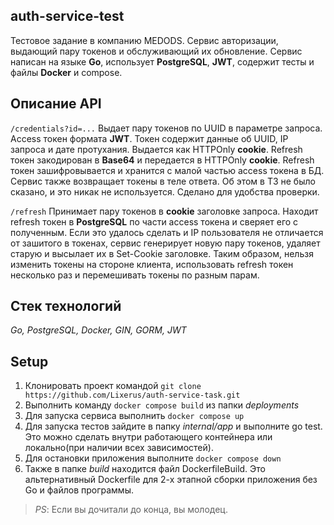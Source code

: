 ## auth-service-test

Тестовое задание в компанию MEDODS. Сервис авторизации, выдающий пару токенов и обслуживающий их обновление. Сервис написан на языке **Go**, использует **PostgreSQL**, **JWT**, содержит тесты и файлы **Docker** и сompose.

## Описание API

`/credentials?id=...` Выдает пару токенов по UUID в параметре запроса. Access токен формата **JWT**. Токен содержит данные об UUID, IP запроса и дате протухания. Выдается как HTTPOnly **сookie**. Refresh токен закодирован в **Base64** и передается в HTTPOnly **cookie**. Refresh токен зашифровывается и хранится с малой частью access токена в БД. Сервис также возвращает токены в теле ответа. Об этом в ТЗ не было сказано, и это никак не используется. Сделано для удобства проверки.

`/refresh` Принимает пару токенов в **cookie** заголовке запроса. Находит refresh токен в **PostgreSQL** по части access токена и сверяет его с полученным. Если это удалось сделать и IP пользователя не отличается от зашитого в токенах, сервис генерирует новую пару токенов, удаляет старую и высылает их в Set-Cookie заголовке.
Таким образом, нельзя изменить токены на стороне клиента, использовать refresh токен несколько раз и перемешивать токены по разным парам.

## Стек технологий
*Go, PostgreSQL, Docker, GIN, GORM, JWT*

## Setup
1. Клонировать проект командой `git clone https://github.com/Lixerus/auth-service-task.git`
2. Выполнить команду `docker compose build` из папки *deployments*
3. Для запуска сервиса выполнить `docker compose up`
4. Для запуска тестов зайдите в папку *internal/app* и выполните go test. Это можно сделать внутри работающего контейнера или локально(при наличии всех зависимостей).
5. Для остановки приложения выполните `docker compose down`
6. Также в папке *build* находится файл DockerfileBuild. Это альтернативный Dockerfile для 2-х этапной сборки приложения без Go и файлов программы.

> *PS*: Если вы дочитали до конца, вы молодец.
